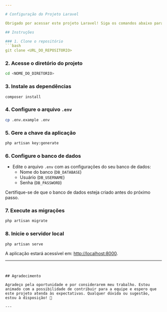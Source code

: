 ```yaml
---

# Configuração do Projeto Laravel

Obrigado por acessar este projeto Laravel! Siga os comandos abaixo para configurar rapidamente.

## Instruções

### 1. Clone o repositório
```bash
git clone <URL_DO_REPOSITORIO>
```

### 2. Acesse o diretório do projeto
```bash
cd <NOME_DO_DIRETORIO>
```

### 3. Instale as dependências
```bash
composer install
```

### 4. Configure o arquivo `.env`
```bash
cp .env.example .env
```

### 5. Gere a chave da aplicação
```bash
php artisan key:generate
```

### 6. Configure o banco de dados
- Edite o arquivo `.env` com as configurações do seu banco de dados:  
  - Nome do banco (`DB_DATABASE`)  
  - Usuário (`DB_USERNAME`)  
  - Senha (`DB_PASSWORD`)  

Certifique-se de que o banco de dados esteja criado antes do próximo passo.  

### 7. Execute as migrações
```bash
php artisan migrate
```

### 8. Inicie o servidor local
```bash
php artisan serve
```

A aplicação estará acessível em: [http://localhost:8000](http://localhost:8000).

---
```


## Agradecimento

Agradeço pela oportunidade e por considerarem meu trabalho. Estou animado com a possibilidade de contribuir para a equipe e espero que este projeto atenda às expectativas. Qualquer dúvida ou sugestão, estou à disposição! 🙌

--- 



